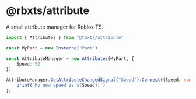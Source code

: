# @rbxts/attribute
A small attribute manager for Roblox TS.

```ts
import { Attributes } from "@rbxts/attribute"

const MyPart = new Instance("Part")

const AttributeManager = new Attributes(MyPart, {
    Speed: 52
})

AttributeManager.GetAttributeChangedSignal("Speed").Connect((Speed: number) => {
    print(`My new speed is ${Speed}!`)
})
```